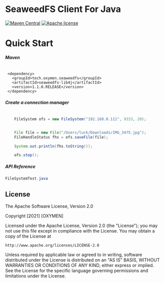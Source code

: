 # SeaweedFS Client For Java
[![Maven Central](https://img.shields.io/maven-central/v/tech.oxymen.seaweedfs/seaweedfs-lib4j.svg?label=Maven%20Central)](https://search.maven.org/search?q=g:%22tech.oxymen.seaweedfs%22%20AND%20a:%22seaweedfs-lib4j%22)
[![Apache license](https://img.shields.io/badge/license-Apache-blue.svg)](http://opensource.org/licenses/Apache)



# Quick Start

##### Maven
```maven
    
 <dependency>
   <groupId>tech.oxymen.seaweedfs</groupId>
   <artifactId>seaweedfs-lib4j</artifactId>
   <version>1.1.0.RELEASE</version>
 </dependency>

```


##### Create a connection manager
```java
    
    FileSystem ofs = new FileSystem("192.168.0.111", 9333, 20);


    File file = new File("/Users/luck/Downloads/IMG_3475.jpg");
    FileHandleStatus fhs = ofs.saveFile(file);

    System.out.println(fhs.toString());

    ofs.stop();
```

##### API Reference
```java
FileSystemTest.java
```

## License

The Apache Software License, Version 2.0

Copyright  [2021]  [OXYMEN]

Licensed under the Apache License, Version 2.0 (the "License");
you may not use this file except in compliance with the License.
You may obtain a copy of the License at

    http://www.apache.org/licenses/LICENSE-2.0

Unless required by applicable law or agreed to in writing, software
distributed under the License is distributed on an "AS IS" BASIS,
WITHOUT WARRANTIES OR CONDITIONS OF ANY KIND, either express or implied.
See the License for the specific language governing permissions and
limitations under the License.
